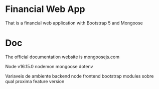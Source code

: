 # Financial Web App
 That is a financial web application with Bootstrap 5 and Mongoose


# Doc
The official documentation website is mongoosejs.com

Node v16.15.0
nodemon
mongoose
dotenv

Variaveis de ambiente
backend node
frontend bootstrap
modules
sobre
qual proxima feature
version


